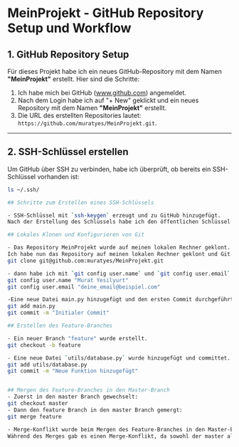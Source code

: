# MeinProjekt - GitHub Repository Setup und Workflow

## 1. GitHub Repository Setup

Für dieses Projekt habe ich ein neues GitHub-Repository mit dem Namen **"MeinProjekt"** erstellt. Hier sind die Schritte:

1. Ich habe mich bei GitHub (www.github.com) angemeldet.
2. Nach dem Login habe ich auf "+ New" geklickt und ein neues Repository mit dem Namen **"MeinProjekt"** erstellt.
3. Die URL des erstellten Repositories lautet: `https://github.com/muratyes/MeinProjekt.git`.

---

## 2. SSH-Schlüssel erstellen

Um GitHub über SSH zu verbinden, habe ich überprüft, ob bereits ein SSH-Schlüssel vorhanden ist:

```bash
ls ~/.ssh/

## Schritte zum Erstellen eines SSH-Schlüssels

- SSH-Schlüssel mit `ssh-keygen` erzeugt und zu GitHub hinzugefügt.
Nach der Erstellung des Schlüssels habe ich den öffentlichen Schlüssel (id_rsa.pub) zu meinem GitHub-Konto unter SSH and GPG keys hinzugefügt.

## Lokales Klonen und Konfigurieren von Git

- Das Repository MeinProjekt wurde auf meinen lokalen Rechner geklont. Repository wurde mit `git clone git@github.com:uratyes/MeinProjekt.git` geklont. 
Ich habe nun das Repository auf meinen lokalen Rechner geklont und Git entsprechend konfiguriert:
git clone git@github.com:muratyes/MeinProjekt.git

- dann habe ich mit `git config user.name` und `git config user.email` konfiguriert.
git config user.name "Murat Yesilyurt"
git config user.email "deine_email@beispiel.com"

-Eine neue Datei main.py hinzugefügt und den ersten Commit durchgeführt:
git add main.py
git commit -m "Initialer Commit"

## Erstellen des Feature-Branches

- Ein neuer Branch "feature" wurde erstellt.
git checkout -b feature

- Eine neue Datei `utils/database.py` wurde hinzugefügt und committet.
git add utils/database.py
git commit -m "Neue Funktion hinzugefügt"


## Mergen des Feature-Branches in den Master-Branch
- Zuerst in den master Branch gewechselt:
git checkout master
- Dann den feature Branch in den master Branch gemergt:
git merge feature

- Merge-Konflikt wurde beim Mergen des Feature-Branches in den Master-Branch gelöst.
Während des Merges gab es einen Merge-Konflikt, da sowohl der master als auch der feature Branch Änderungen an derselben Datei vorgenommen hatten. Ich habe den Konflikt manuell aufgelöst, indem ich die entsprechenden Zeilen ausgewählt habe.
